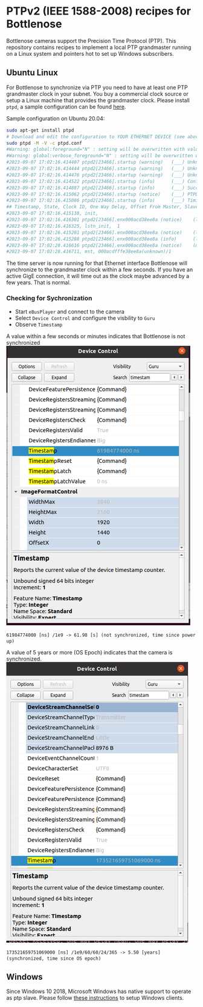 # PTPv2 (IEEE 1588-2008) recipes for Bottlenose

Bottlenose cameras support the Precision Time Protocol (PTP). This repository contains
recipes to implement a local PTP grandmaster running on a Linux system and pointers
hot to set up Windows subscribers.

## Ubuntu Linux

For Bottlenose to synchronize via PTP you need to have at least one PTP grandmaster
clock in your subnet. You buy a commercial clock source or setup a Linux machine
that provides the grandmaster clock. Please install ```ptpd```, a sample configuration
can be found [here](conf/ptpd.conf).

Sample configuration on Ubuntu 20.04:

```bash
sudo apt-get install ptpd
# Download and edit the configuration to YOUR ETHERNET DEVICE (see above)
sudo ptpd -M -V -c ptpd.conf
#Warning: global:foreground="N" : setting will be overwritten with value "Y" from command line
#Warning: global:verbose_foreground="N" : setting will be overwritten with value "Y" from command line
#2023-09-07 17:02:16.414407 ptpd2[23466].startup (warning)   (___) Unknown configuration entry: ptpengine:announce_timeout - setting will be ignored
#2023-09-07 17:02:16.414444 ptpd2[23466].startup (warning)   (___) Unknown configuration entry: ptpengine:announce_timeout_grace_period - setting will be ignored
#2023-09-07 17:02:16.414476 ptpd2[23466].startup (warning)   (___) Unknown configuration entry: ptpengine:pid_as_clock_idendity - setting will be ignored
#2023-09-07 17:02:16.414522 ptpd2[23466].startup (info)      (___) Configuration OK
#2023-09-07 17:02:16.414887 ptpd2[23466].startup (info)      (___) Successfully acquired lock on /var/run/ptpd2.lock
#2023-09-07 17:02:16.415062 ptpd2[23466].startup (notice)    (___) PTPDv2 started successfully on enx000acd38ee8a using "masteronly" preset (PID 23466)
#2023-09-07 17:02:16.415086 ptpd2[23466].startup (info)      (___) TimingService.PTP0: PTP service init
## Timestamp, State, Clock ID, One Way Delay, Offset From Master, Slave to Master, Master to Slave, Observed Drift, Last packet Received, One Way Delay Mean, One Way Delay Std Dev, Offset From Master Mean, Offset From Master Std Dev, Observed Drift Mean, Observed Drift Std Dev, raw delayMS, raw delaySM
#2023-09-07 17:02:16.415138, init,
#2023-09-07 17:02:16.416301 ptpd2[23466].enx000acd38ee8a (notice)    (lstn_init) Now in state: PTP_LISTENING
#2023-09-07 17:02:16.416325, lstn_init,  1
#2023-09-07 17:02:26.415201 ptpd2[23466].enx000acd38ee8a (notice)    (lstn_init) TimingService.PTP0: elected best TimingService
#2023-09-07 17:02:26.415288 ptpd2[23466].enx000acd38ee8a (info)      (lstn_init) TimingService.PTP0: acquired clock control
#2023-09-07 17:02:28.416616 ptpd2[23466].enx000acd38ee8a (notice)    (mst) Now in state: PTP_MASTER, Best master: 000acdfffe38ee8a(unknown)/1 (self)
#2023-09-07 17:02:28.416711, mst, 000acdfffe38ee8a(unknown)/1
```

The time server is now running for that Ethernet interface Bottlenose will synchronize to
the grandmaster clock within a few seconds. If you have an active GigE connection, it will time out as the clock 
maybe advanced by a few years. That is normal.

### Checking for Sychronization

 * Start ```eBusPlayer``` and connect to the camera
 * Select ```Device Control``` and configure the visbility to ```Guru```
 * Observe ```Timestamp```

A value within a few seconds or minutes indicates that Bottlenose is not synchronized
![](img/unsync.png)
```
61984774000 [ns] /1e9 -> 61.98 [s] (not synchronized, time since power up)
```

A value of 5 years or more (OS Epoch) indicates that the camera is synchronized.
![](img/sync.png)
```
173521659751069000 [ns] /1e9/60/60/24/365 -> 5.50 [years] (synchronized, time since OS epoch)
```

## Windows

Since Windows 10 2018, Microsoft Windows has native support to operate as
ptp slave. Please follow [these instructions](https://github.com/microsoft/W32Time) 
to setup Windows clients.
